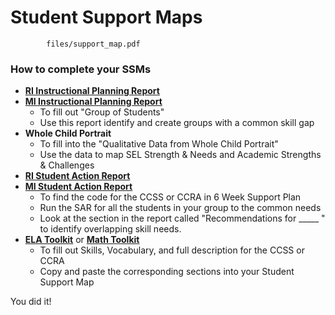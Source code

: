 # Student Support Maps 

```pdf
		files/support_map.pdf
```

### How to complete your SSMs

- [**RI Instructional Planning Report**](a[href^="http://cylalighthouse.github.io/CYLA_Assessments_Toolkit/#/sam?id=ri-instructional-planning-report])
- [**MI Instructional Planning Report**](#mi-instructional-planning-report)
	- To fill out "Group of Students"
	- Use this report identify and create groups with a common skill gap
- **Whole Child Portrait**
	- To fill into the "Qualitative Data from Whole Child Portrait"
	- Use the data to map SEL Strength & Needs and Academic Strengths & Challenges
- [**RI Student Action Report**](#ri-student-action-reports)
- [**MI Student Action Report**](https://cylalighthouse.github.io/CYLA_Assessments_Toolkit/#/sam?id=mi-report-summaries)
	- To find the code for the CCSS or CCRA in 6 Week Support Plan
	- Run the SAR for all the students in your group to the common needs
	- Look at the section in the report called "Recommendations for _____ " to identify overlapping skill needs.
- [**ELA Toolkit**](ela.1.md) or [**Math Toolkit**](math.md)
	- To fill out Skills, Vocabulary, and full description for the CCSS or CCRA
	- Copy and paste the corresponding sections into your Student Support Map


You did it!
